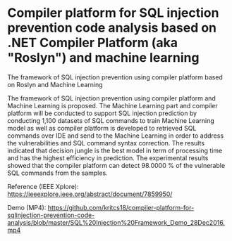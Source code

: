 # Compiler platform for SQL injection prevention code analysis based on .NET Compiler Platform (aka "Roslyn") and machine learning
The framework of SQL injection prevention using compiler platform based on Roslyn and Machine Learning

The framework of SQL injection prevention using compiler platform and Machine Learning is proposed. 
The Machine Learning part and compiler platform will be conducted to support SQL injection prediction by conducting 1,100 datasets of SQL commands to train Machine Learning model as well as compiler platform is developed to retrieved SQL commands over IDE and send to the Machine Learning in order to address the vulnerabilities and SQL command syntax correction. The results indicated that decision jungle is the best model in term of processing time and has the highest efficiency in prediction. The experimental results showed that the compiler platform can detect 98.0000 % of the vulnerable SQL commands from the samples.

Reference (IEEE Xplore): https://ieeexplore.ieee.org/abstract/document/7859950/ 

Demo (MP4): https://github.com/kritcs18/compiler-platform-for-sqlinjection-prevention-code-analysis/blob/master/SQL%20Injection%20Framework_Demo_28Dec2016.mp4
